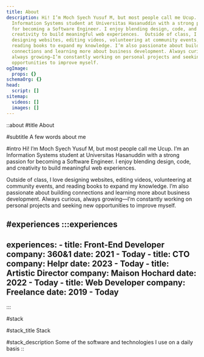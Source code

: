 ```yaml
---
title: About
description: Hi! I’m Moch Syech Yusuf M, but most people call me Ucup. I’m an
  Information Systems student at Universitas Hasanuddin with a strong passion
  for becoming a Software Engineer. I enjoy blending design, code, and
  creativity to build meaningful web experiences.  Outside of class, I love
  designing websites, editing videos, volunteering at community events, and
  reading books to expand my knowledge. I’m also passionate about building
  connections and learning more about business development. Always curious,
  always growing—I’m constantly working on personal projects and seeking new
  opportunities to improve myself.
ogImage:
  props: {}
schemaOrg: {}
head:
  script: []
sitemap:
  videos: []
  images: []
---
```


::about
#title
About

#subtitle
A few words about me

#intro
Hi! I’m Moch Syech Yusuf M, but most people call me Ucup. I’m an Information Systems student at Universitas Hasanuddin with a strong passion for becoming a Software Engineer. I enjoy blending design, code, and creativity to build meaningful web experiences.

Outside of class, I love designing websites, editing videos, volunteering at community events, and reading books to expand my knowledge. I’m also passionate about building connections and learning more about business development. Always curious, always growing—I’m constantly working on personal projects and seeking new opportunities to improve myself.

#experiences
  :::experiences
  ---
  experiences:
    - title: Front-End Developer
      company: 360&1
      date: 2021 - Today
    - title: CTO
      company: Helpr
      date: 2023 - Today
    - title: Artistic Director
      company: Maison Hochard
      date: 2022 - Today
    - title: Web Developer
      company: Freelance
      date: 2019 - Today
  ---
  :::

#stack

#stack_title
Stack

#stack_description
Some of the software and technologies I use on a daily basis
::
